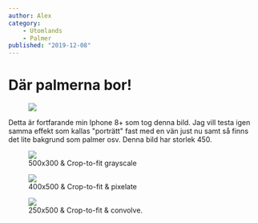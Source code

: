 ```yaml
---
author: Alex
category:
    - Utomlands
    - Palmer
published: "2019-12-08"
---
```

Där palmerna bor!
==================================
<figure class="figure right">
    <img src="image/resa2.jpg?width=450">
</figure>

Detta är fortfarande min Iphone 8+ som tog denna bild. Jag vill testa igen samma
effekt som kallas "porträtt" fast med en vän just nu samt så finns det lite bakgrund
som palmer osv. Denna bild har storlek 450.

<!--more-->
<figure class="figure">
    <img src="image/resa2.jpg?width=500&height=300&crop-to-fit&f=grayscale">
    <figcaption>
        500x300 & Crop-to-fit grayscale
    </figcaption>
</figure>

<figure class="figure">
    <img src="image/resa2.jpg?width=400&height=500&crop-to-fit&f=pixelate,8,2">
    <figcaption>
        400x500 & Crop-to-fit & pixelate
    </figcaption>
</figure>

<figure class="figure">
    <img src="image/resa2.jpg?width=250&height=500&Crop-to-fit&convolve">
    <figcaption>
        250x500 & Crop-to-fit & convolve.
    </figcaption>
</figure>
